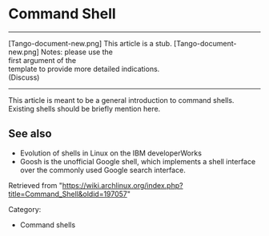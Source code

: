Command Shell
=============

  ------------------------ ------------------------ ------------------------
  [Tango-document-new.png] This article is a stub.  [Tango-document-new.png]
                           Notes: please use the    
                           first argument of the    
                           template to provide more 
                           detailed indications.    
                           (Discuss)                
  ------------------------ ------------------------ ------------------------

This article is meant to be a general introduction to command shells.
Existing shells should be briefly mention here.

See also
--------

-   Evolution of shells in Linux on the IBM developerWorks
-   Goosh is the unofficial Google shell, which implements a shell
    interface over the commonly used Google search interface.

Retrieved from
"https://wiki.archlinux.org/index.php?title=Command_Shell&oldid=197057"

Category:

-   Command shells
